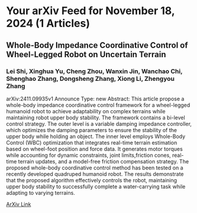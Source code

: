 <h1>Your arXiv Feed for November 18, 2024 (1 Articles)</h1>
<h2>Whole-Body Impedance Coordinative Control of Wheel-Legged Robot on Uncertain Terrain</h2>
<h3>Lei Shi, Xinghua Yu, Cheng Zhou, Wanxin Jin, Wanchao Chi, Shenghao Zhang, Dongsheng Zhang, Xiong Li, Zhengyou Zhang</h3>
<p>arXiv:2411.09935v1 Announce Type: new 
Abstract: This article propose a whole-body impedance coordinative control framework for a wheel-legged humanoid robot to achieve adaptability on complex terrains while maintaining robot upper body stability. The framework contains a bi-level control strategy. The outer level is a variable damping impedance controller, which optimizes the damping parameters to ensure the stability of the upper body while holding an object. The inner level employs Whole-Body Control (WBC) optimization that integrates real-time terrain estimation based on wheel-foot position and force data. It generates motor torques while accounting for dynamic constraints, joint limits,friction cones, real-time terrain updates, and a model-free friction compensation strategy. The proposed whole-body coordinative control method has been tested on a recently developed quadruped humanoid robot. The results demonstrate that the proposed algorithm effectively controls the robot, maintaining upper body stability to successfully complete a water-carrying task while adapting to varying terrains.</p>
<a href='https://arxiv.org/abs/2411.09935'>ArXiv Link</a>

